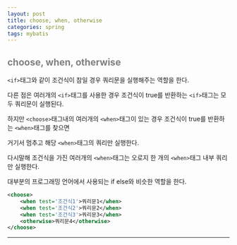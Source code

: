 ```yaml
---
layout: post
title: choose, when, otherwise
categories: spring
tags: mybatis
---
```


## <span style="color:gray">choose, when, otherwise</span>

`<if>`태그와 같이 조건식이 참일 경우 쿼리문을 실행해주는 역할을 한다. 

다른 점은 여러개의 `<if>`태그를 사용한 경우 조건식이 true를 반환하는 `<if>`태그는 모두 쿼리문이 실행된다. 

하지만 `<choose>`태그내의 여러개의 `<when>`태그이 있는 경우 조건식이 true를 반환하는 `<when>`태그를 찾으면 

거기서 멈추고 해당 `<when>`태그의 쿼리만 실행한다. 

다시말해 조건식을 가진 여러개의 `<when>`태그는 오로지 한 개의 `<when>`태그 내부 쿼리만 실행한다. 

대부분의 프로그래밍 언어에서 사용되는 if else와 비슷한 역할을 한다.


```xml
<choose>
    <when test='조건식1'>쿼리문1</when>
    <when test='조건식2'>쿼리문2</when>
    <when test='조건식3'>쿼리문3</when>
    <otherwise>쿼리문4</otherwise>
</choose>
```

---